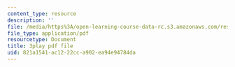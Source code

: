 ```yaml
---
content_type: resource
description: ''
file: /media/https%3A/open-learning-course-data-rc.s3.amazonaws.com/res-6-012-introduction-to-probability-spring-2018/821a1541ac1222cca902ea94e94784da_iQ2edOqEQAs.pdf
file_type: application/pdf
resourcetype: Document
title: 3play pdf file
uid: 821a1541-ac12-22cc-a902-ea94e94784da
---
```

